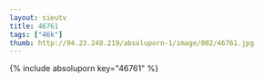 ```yaml
--- 
layout: sieutv
title: 46761
tags: ["46k"]
thumb: http://94.23.248.219/absoluporn-1/image/002/46761.jpg
---
```

{% include absoluporn key="46761" %} 
